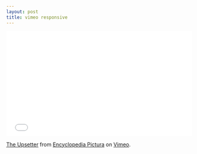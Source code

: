 ```yaml
---
layout: post
title: vimeo responsive 
---
```

<iframe src="//player.vimeo.com/video/110439090?title=0&amp;byline=0&amp;portrait=0" width="500" height="281" frameborder="0" webkitallowfullscreen mozallowfullscreen allowfullscreen></iframe> <p><a href="http://vimeo.com/110439090">The Upsetter</a> from <a href="http://vimeo.com/encycl">Encyclopedia Pictura</a> on <a href="https://vimeo.com">Vimeo</a>.</p>
